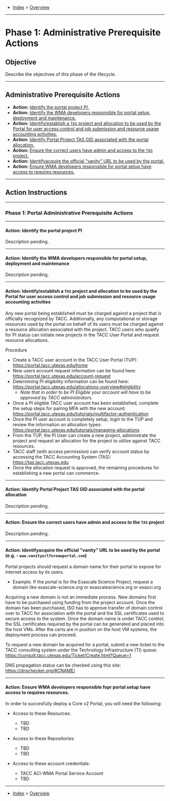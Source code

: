 - [Index](../index.md) > [Overview](overview.md)

---

<a id="phase1"></a>

# Phase 1: Administrative Prerequisite Actions

## Objective

Describe the objectives of this phase of the lifecycle.

---

<a id="actions"></a>

## Administrative Prerequisite Actions

- **Action:** [Identify the portal project PI.](#action1)
- **Action:** [Identify the WMA developers responsible for portal setup, deployment and maintenance.](#action2)
- **Action:** [Identify/establish a `TAS` project and allocation to be used by the Portal for user access control and job submission and resource usage accounting activities.](#action3)
- **Action:** [Identify Portal Project TAS GID associated with the portal allocation.](#action4)
- **Action:** [Ensure the correct users have admin and access to the `TAS` project.](#action5)
- **Action:** [Identifyacquire the official "vanity" URL to be used by the portal.](#action6)
- **Action:** [Ensure WMA developers responsible for portal setup have access to requires resources.](#action7)

---

<a id="instructions"></a>

## Action Instructions

---

### Phase 1: Portal Administrative Prerequisite Actions

---

<a id="action1"></a>

#### Action: Identify the portal project PI

Description pending.

---

<a id="action2"></a>

#### Action: Identify the WMA developers responsible for portal setup, deployment and maintenance

Description pending.

---

<a id="action3"></a>

#### Action: Identify/establish a `TAS` project and allocation to be used by the Portal for user access control and job submission and resource usage accounting activities

Any new portal being established must be charged against a project that is officially recognized by TACC. Additionally, any computational or storage resources used by the portal on behalf of its users must be charged against a resource allocation associated with the project. TACC users who qualify for PI status can initiate new projects in the TACC User Portal and request resource allocations.

Procedure

- Create a TACC user account in the TACC User Portal (TUP): https://portal.tacc.utexas.edu/home
- New users account request information can be found here: https://portal.tacc.utexas.edu/account-request
- Determining PI eligibility information can be found here: https://portal.tacc.utexas.edu/allocations-overview#eligibility
  - _Note that in order to be PI Eligible your account will have to be approved by TACC administrators._
- Once a PI eligible TACC user account has been established, complete the setup steps for pairing MFA with the new account: https://portal.tacc.utexas.edu/tutorials/multifactor-authentication
- Once the PI user account is completely setup, login to the TUP and review the information on allocation types: https://portal.tacc.utexas.edu/tutorials/managing-allocations
- From the TUP, the PI User can create a new project, administrate the project and request an allocation for the project to utilize against TACC resources.
- TACC staff (with access permission) can verify account status by accessing the TACC Accounting System (TAS): https://tas.tacc.utexas.edu
- Once the allocation request is approved, the remaining procedures for establishing a new portal can commence.

---

<a id="action4"></a>

#### Action: Identify Portal Project TAS GID associated with the portal allocation

Description pending.

---

<a id="action5"></a>

#### Action: Ensure the correct users have admin and access to the `TAS` project

Description pending.

---

<a id="action6"></a>

#### Action: Identifyacquire the official "vanity" URL to be used by the portal (e.g. - `www.vanityurlfornewportal.com`)

Portal projects should request a domain name for their portal to expose for internet access by its users.

- Example. If the portal is for the Exascale Science Project, request a domain like exascale-science.org or exascalescience.org or exasci.org

Acquiring a new domain is not an immediate process. New domains first have to be purchased using funding from the project account. Once the domain has been purchased, ISO has to approve transfer of domain control over to TACC for association with the portal and the SSL certificates used to secure access to the system. Once the domain name is under TACC control, the SSL certificates required by the portal can be generated and placed into the host VMs. After the certs are in position on the host VM systems, the deployment process can proceed.

To request a new domain be acquired for a portal, submit a new ticket to the TACC consulting system under the Technology Infrastructure (TI) queue: https://consult.tacc.utexas.edu/Ticket/Create.html?Queue=1

DNS propagation status can be checked using this site: https://dnschecker.org/#CNAME/

---

<a id="action7"></a>

#### Action: Ensure WMA developers responsible fopr portal setup have access to requires resources.

In order to succesfully deploy a Core v2 Portal, you will need the following:

- Access to these Resources:
    - TBD
    - TBD

- Access to these Repositories:
    - TBD
    - TBD

- Access to these account credentials:
    - TACC ACI-WMA Portal Service Account
    - TBD

---

- [Index](../index.md) > [Overview](overview.md)
